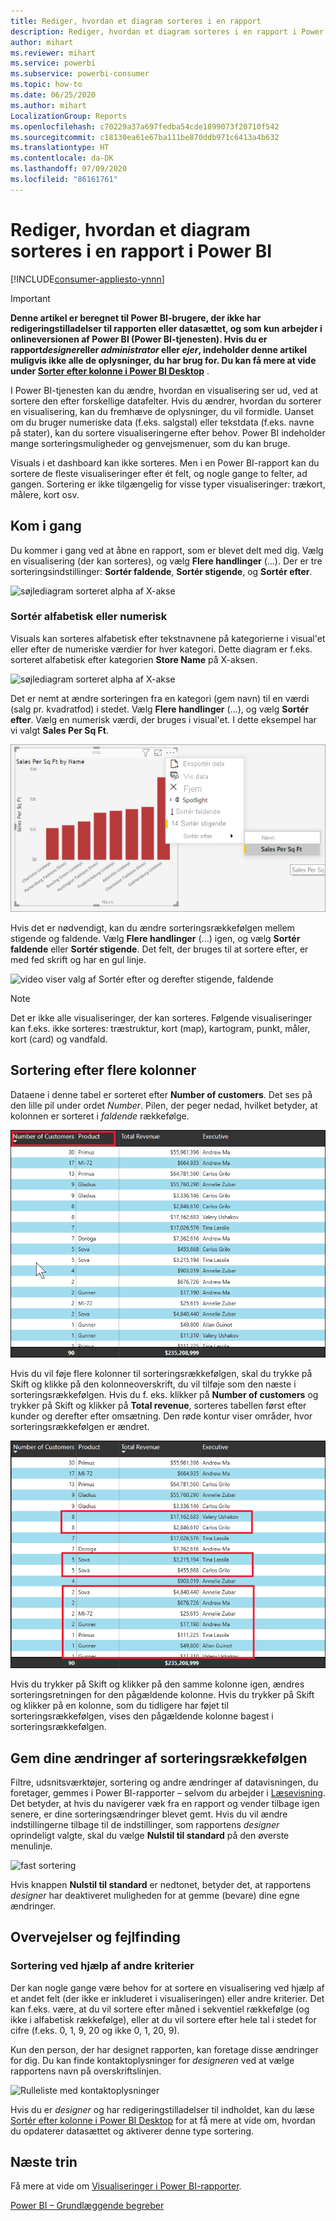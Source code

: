 ```yaml
---
title: Rediger, hvordan et diagram sorteres i en rapport
description: Rediger, hvordan et diagram sorteres i en rapport i Power BI
author: mihart
ms.reviewer: mihart
ms.service: powerbi
ms.subservice: powerbi-consumer
ms.topic: how-to
ms.date: 06/25/2020
ms.author: mihart
LocalizationGroup: Reports
ms.openlocfilehash: c70229a37a697fedba54cde1899073f20710f542
ms.sourcegitcommit: c18130ea61e67ba111be870ddb971c6413a4b632
ms.translationtype: HT
ms.contentlocale: da-DK
ms.lasthandoff: 07/09/2020
ms.locfileid: "86161761"
---
```

# <a name="change-how-a-chart-is-sorted-in-a-power-bi-report"></a>Rediger, hvordan et diagram sorteres i en rapport i Power BI

[!INCLUDE[consumer-appliesto-ynnn](../includes/consumer-appliesto-ynnn.md)]


> [!IMPORTANT]
> **Denne artikel er beregnet til Power BI-brugere, der ikke har redigeringstilladelser til rapporten eller datasættet, og som kun arbejder i onlineversionen af Power BI (Power BI-tjenesten). Hvis du er rapport*designer*eller *administrator* eller *ejer*, indeholder denne artikel muligvis ikke alle de oplysninger, du har brug for. Du kan få mere at vide under [Sorter efter kolonne i Power BI Desktop](../create-reports/desktop-sort-by-column.md)** .

I Power BI-tjenesten kan du ændre, hvordan en visualisering ser ud, ved at sortere den efter forskellige datafelter. Hvis du ændrer, hvordan du sorterer en visualisering, kan du fremhæve de oplysninger, du vil formidle. Uanset om du bruger numeriske data (f.eks. salgstal) eller tekstdata (f.eks. navne på stater), kan du sortere visualiseringerne efter behov. Power BI indeholder mange sorteringsmuligheder og genvejsmenuer, som du kan bruge. 

Visuals i et dashboard kan ikke sorteres. Men i en Power BI-rapport kan du sortere de fleste visualiseringer efter ét felt, og nogle gange to felter, ad gangen. Sortering er ikke tilgængelig for visse typer visualiseringer: trækort, målere, kort osv. 

## <a name="get-started"></a>Kom i gang

Du kommer i gang ved at åbne en rapport, som er blevet delt med dig. Vælg en visualisering (der kan sorteres), og vælg **Flere handlinger** (...).  Der er tre sorteringsindstillinger: **Sortér faldende**, **Sortér stigende**, og **Sortér efter**. 
    

![søjlediagram sorteret alpha af X-akse](media/end-user-change-sort/power-bi-more-actions.png)

### <a name="sort-alphabetically-or-numerically"></a>Sortér alfabetisk eller numerisk

Visuals kan sorteres alfabetisk efter tekstnavnene på kategorierne i visual'et eller efter de numeriske værdier for hver kategori. Dette diagram er f.eks. sorteret alfabetisk efter kategorien **Store Name** på X-aksen.

![søjlediagram sorteret alpha af X-akse](media/end-user-change-sort/powerbi-sort-category.png)

Det er nemt at ændre sorteringen fra en kategori (gem navn) til en værdi (salg pr. kvadratfod) i stedet. Vælg **Flere handlinger** (...), og vælg **Sortér efter**. Vælg en numerisk værdi, der bruges i visual'et.  I dette eksempel har vi valgt **Sales Per Sq Ft**.

![Skærmbillede, der viser, hvordan du vælger Sortér efter og derefter en værdi](media/end-user-change-sort/power-bi-sort-value.png)

Hvis det er nødvendigt, kan du ændre sorteringsrækkefølgen mellem stigende og faldende.  Vælg **Flere handlinger** (...) igen, og vælg **Sortér faldende** eller **Sortér stigende**. Det felt, der bruges til at sortere efter, er med fed skrift og har en gul linje.

   ![video viser valg af Sortér efter og derefter stigende, faldende](media/end-user-change-sort/sort.gif)

> [!NOTE]
> Det er ikke alle visualiseringer, der kan sorteres. Følgende visualiseringer kan f.eks. ikke sorteres: træstruktur, kort (map), kartogram, punkt, måler, kort (card) og vandfald.

## <a name="sorting-by-multiple-columns"></a>Sortering efter flere kolonner
Dataene i denne tabel er sorteret efter **Number of customers**.  Det ses på den lille pil under ordet *Number*. Pilen, der peger nedad, hvilket betyder, at kolonnen er sorteret i *faldende* rækkefølge.

![skærmbillede, der viser den første kolonne, som bruges til sortering](media/end-user-change-sort/power-bi-sort-first.png)


Hvis du vil føje flere kolonner til sorteringsrækkefølgen, skal du trykke på Skift og klikke på den kolonneoverskrift, du vil tilføje som den næste i sorteringsrækkefølgen. Hvis du f. eks. klikker på **Number of customers** og trykker på Skift og klikker på **Total revenue**, sorteres tabellen først efter kunder og derefter efter omsætning. Den røde kontur viser områder, hvor sorteringsrækkefølgen er ændret.

![skærmbillede, der viser den anden kolonne, som bruges til sortering](media/end-user-change-sort/power-bi-sort-second.png)

Hvis du trykker på Skift og klikker på den samme kolonne igen, ændres sorteringsretningen for den pågældende kolonne. Hvis du trykker på Skift og klikker på en kolonne, som du tidligere har føjet til sorteringsrækkefølgen, vises den pågældende kolonne bagest i sorteringsrækkefølgen.


## <a name="saving-changes-you-make-to-sort-order"></a>Gem dine ændringer af sorteringsrækkefølgen
Filtre, udsnitsværktøjer, sortering og andre ændringer af datavisningen, du foretager, gemmes i Power BI-rapporter – selvom du arbejder i [Læsevisning](end-user-reading-view.md). Det betyder, at hvis du navigerer væk fra en rapport og vender tilbage igen senere, er dine sorteringsændringer blevet gemt.  Hvis du vil ændre indstillingerne tilbage til de indstillinger, som rapportens *designer* oprindeligt valgte, skal du vælge **Nulstil til standard** på den øverste menulinje. 

![fast sortering](media/end-user-change-sort/power-bi-reset.png)

Hvis knappen **Nulstil til standard** er nedtonet, betyder det, at rapportens *designer* har deaktiveret muligheden for at gemme (bevare) dine egne ændringer.

<a name="other"></a>
## <a name="considerations-and-troubleshooting"></a>Overvejelser og fejlfinding

### <a name="sorting-using-other-criteria"></a>Sortering ved hjælp af andre kriterier
Der kan nogle gange være behov for at sortere en visualisering ved hjælp af et andet felt (der ikke er inkluderet i visualiseringen) eller andre kriterier.  Det kan f.eks. være, at du vil sortere efter måned i sekventiel rækkefølge (og ikke i alfabetisk rækkefølge), eller at du vil sortere efter hele tal i stedet for cifre (f.eks. 0, 1, 9, 20 og ikke 0, 1, 20, 9).  

Kun den person, der har designet rapporten, kan foretage disse ændringer for dig. Du kan finde kontaktoplysninger for *designeren* ved at vælge rapportens navn på overskriftslinjen.

![Rulleliste med kontaktoplysninger](media/end-user-change-sort/power-bi-contact.png)

Hvis du er *designer* og har redigeringstilladelser til indholdet, kan du læse [Sortér efter kolonne i Power BI Desktop](../create-reports/desktop-sort-by-column.md) for at få mere at vide om, hvordan du opdaterer datasættet og aktiverer denne type sortering.

## <a name="next-steps"></a>Næste trin
Få mere at vide om [Visualiseringer i Power BI-rapporter](end-user-visualizations.md).

[Power BI – Grundlæggende begreber](end-user-basic-concepts.md)
